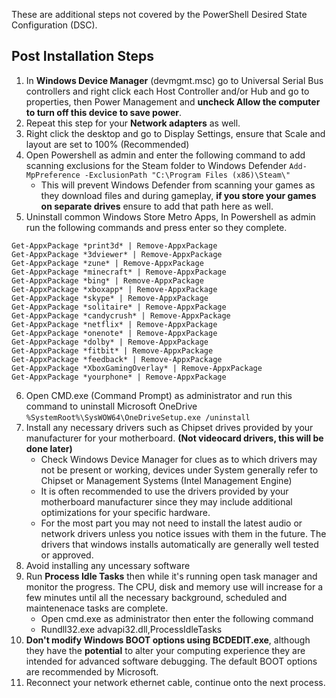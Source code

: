 These are additional steps not covered by the PowerShell Desired State Configuration (DSC).
## Post Installation Steps

1. In **Windows Device Manager** (devmgmt.msc) go to Universal Serial Bus controllers and right click each Host Controller and/or Hub and go to properties, then Power Management and 
**uncheck Allow the computer to turn off this device to save power**. 
2. Repeat this step for your **Network adapters** as well.
3. Right click the desktop and go to Display Settings, ensure that Scale and layout are set to 100% (Recommended)
4. Open Powershell as admin and enter the following command to add scanning exclusions for the Steam folder to Windows Defender
```Add-MpPreference -ExclusionPath "C:\Program Files (x86)\Steam\"```
   - This will prevent Windows Defender from scanning your games as they download files and during gameplay, **if you store your games on separate drives** ensure to add that path here as well.
5. Uninstall common Windows Store Metro Apps, In Powershell as admin run the following commands and press enter so they complete.
```
Get-AppxPackage *print3d* | Remove-AppxPackage
Get-AppxPackage *3dviewer* | Remove-AppxPackage
Get-AppxPackage *zune* | Remove-AppxPackage
Get-AppxPackage *minecraft* | Remove-AppxPackage
Get-AppxPackage *bing* | Remove-AppxPackage
Get-AppxPackage *xboxapp* | Remove-AppxPackage
Get-AppxPackage *skype* | Remove-AppxPackage
Get-AppxPackage *solitaire* | Remove-AppxPackage
Get-AppxPackage *candycrush* | Remove-AppxPackage
Get-AppxPackage *netflix* | Remove-AppxPackage
Get-AppxPackage *onenote* | Remove-AppxPackage
Get-AppxPackage *dolby* | Remove-AppxPackage
Get-AppxPackage *fitbit* | Remove-AppxPackage
Get-AppxPackage *feedback* | Remove-AppxPackage
Get-AppxPackage *XboxGamingOverlay* | Remove-AppxPackage
Get-AppxPackage *yourphone* | Remove-AppxPackage
```
6. Open CMD.exe (Command Prompt) as administrator and run this command to uninstall Microsoft OneDrive
`%SystemRoot%\SysWOW64\OneDriveSetup.exe /uninstall`
7. Install any necessary drivers such as Chipset drives provided by your manufacturer for your motherboard. **(Not videocard drivers, this will be done later)**
   - Check Windows Device Manager for clues as to which drivers may not be present or working, devices under System generally refer to Chipset or Management Systems (Intel Management Engine)
   - It is often recommended to use the drivers provided by your motherboard manufacturer since they may include additional optimizations for your specific hardware.
   - For the most part you may not need to install the latest audio or network drivers unless you notice issues with them in the future. The drivers that windows installs automatically are generally well tested or approved.
8. Avoid installing any uncessary software
9. Run **Process Idle Tasks** then while it's running open task manager and monitor the progress. The CPU, disk and memory use will increase for a few minutes until all the necessary background, scheduled and maintenenace tasks are complete.
   - Open cmd.exe as administrator then enter the following command
   - Rundll32.exe advapi32.dll,ProcessIdleTasks
10. **Don't modify Windows BOOT options using BCDEDIT.exe**, although they have the **potential** to alter your computing experience they are intended for advanced software debugging. The default BOOT options are recommended by Microsoft.
11. Reconnect your network ethernet cable, continue onto the next process.
